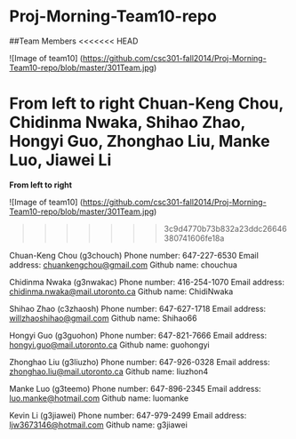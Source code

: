 Proj-Morning-Team10-repo
========================

##Team Members
<<<<<<< HEAD


![Image of team10]
(https://github.com/csc301-fall2014/Proj-Morning-Team10-repo/blob/master/301Team.jpg)

**From left to right** Chuan-Keng Chou, Chidinma Nwaka, Shihao Zhao, Hongyi Guo, Zhonghao Liu, Manke Luo, Jiawei Li
=======
**From left to right**

![Image of team10]
(https://github.com/csc301-fall2014/Proj-Morning-Team10-repo/blob/master/301Team.jpg)

>>>>>>> 3c9d4770b73b832a23ddc26646380741606fe18a

Chuan-Keng Chou (g3chouch)
Phone number: 647-227-6530
Email address: chuankengchou@gmail.com 
Github name: chouchua


Chidinma Nwaka (g3nwakac) 
Phone number: 416-254-1070
Email address: chidinma.nwaka@mail.utoronto.ca 
Github name: ChidiNwaka


Shihao Zhao (c3zhaosh)
Phone number: 647-627-1718
Email address: willzhaoshihao@gmail.com 
Github name: Shihao66


Hongyi Guo (g3guohon)
Phone number: 647-821-7666
Email address: hongyi.guo@mail.utoronto.ca 
Github name: guohongyi


Zhonghao Liu (g3liuzho)
Phone number: 647-926-0328
Email address: zhonghao.liu@mail.utoronto.ca 
Github name: liuzhon4


Manke Luo (g3teemo)
Phone number: 647-896-2345
Email address: luo.manke@hotmail.com 
Github name: luomanke


Kevin Li (g3jiawei)
Phone number: 647-979-2499
Email address: ljw3673146@hotmail.com 
Github name: g3jiawei
